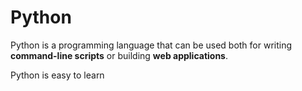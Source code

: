 # Python

Python is a programming language that can be used both for writing **command-line scripts** or building **web applications**.

Python is easy to learn